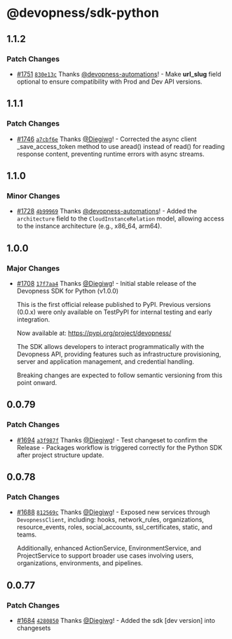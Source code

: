 # @devopness/sdk-python

## 1.1.2

### Patch Changes

- [#1751](https://github.com/devopness/devopness/pull/1751) [`830e13c`](https://github.com/devopness/devopness/commit/830e13cca7f4d4f4f93f8973551639aeb62e772c) Thanks [@devopness-automations](https://github.com/devopness-automations)! - Make **url_slug** field optional to ensure compatibility with Prod and Dev API versions.

## 1.1.1

### Patch Changes

- [#1746](https://github.com/devopness/devopness/pull/1746) [`a7cbf6e`](https://github.com/devopness/devopness/commit/a7cbf6ef49ec80adf9dbe792ff5b21cb5afe917b) Thanks [@Diegiwg](https://github.com/Diegiwg)! - Corrected the async client \_save_access_token method to use aread() instead of read() for reading response content, preventing runtime errors with async streams.

## 1.1.0

### Minor Changes

- [#1728](https://github.com/devopness/devopness/pull/1728) [`4b99969`](https://github.com/devopness/devopness/commit/4b999691964e897b3046d641db4a3ed86b656711) Thanks [@devopness-automations](https://github.com/devopness-automations)! - Added the `architecture` field to the `CloudInstanceRelation` model, allowing access to the instance architecture (e.g., x86_64, arm64).

## 1.0.0

### Major Changes

- [#1708](https://github.com/devopness/devopness/pull/1708) [`17f7aa4`](https://github.com/devopness/devopness/commit/17f7aa482324d02e1cf49e05e983aefc47f9cfef) Thanks [@Diegiwg](https://github.com/Diegiwg)! - Initial stable release of the Devopness SDK for Python (v1.0.0)

  This is the first official release published to PyPI.
  Previous versions (0.0.x) were only available on TestPyPI
  for internal testing and early integration.

  Now available at: https://pypi.org/project/devopness/

  The SDK allows developers to interact programmatically with the
  Devopness API, providing features such as infrastructure provisioning,
  server and application management, and credential handling.

  Breaking changes are expected to follow semantic versioning from this point onward.

## 0.0.79

### Patch Changes

- [#1694](https://github.com/devopness/devopness/pull/1694) [`a3f987f`](https://github.com/devopness/devopness/commit/a3f987f7f347d0113d60b63b0e0bde222f9e24ca) Thanks [@Diegiwg](https://github.com/Diegiwg)! - Test changeset to confirm the Release - Packages workflow is triggered correctly for the Python SDK after project structure update.

## 0.0.78

### Patch Changes

- [#1688](https://github.com/devopness/devopness/pull/1688) [`812569c`](https://github.com/devopness/devopness/commit/812569cec88c9f19d46c82e18b6c624a6aa81b61) Thanks [@Diegiwg](https://github.com/Diegiwg)! - Exposed new services through `DevopnessClient`, including: hooks, network_rules, organizations, resource_events, roles, social_accounts, ssl_certificates, static, and teams.

  Additionally, enhanced ActionService, EnvironmentService, and ProjectService to support broader use cases involving users, organizations, environments, and pipelines.

## 0.0.77

### Patch Changes

- [#1684](https://github.com/devopness/devopness/pull/1684) [`4280850`](https://github.com/devopness/devopness/commit/4280850374069b0c4f799efcac493a18bf6bdacd) Thanks [@Diegiwg](https://github.com/Diegiwg)! - Added the sdk [dev version] into changesets
